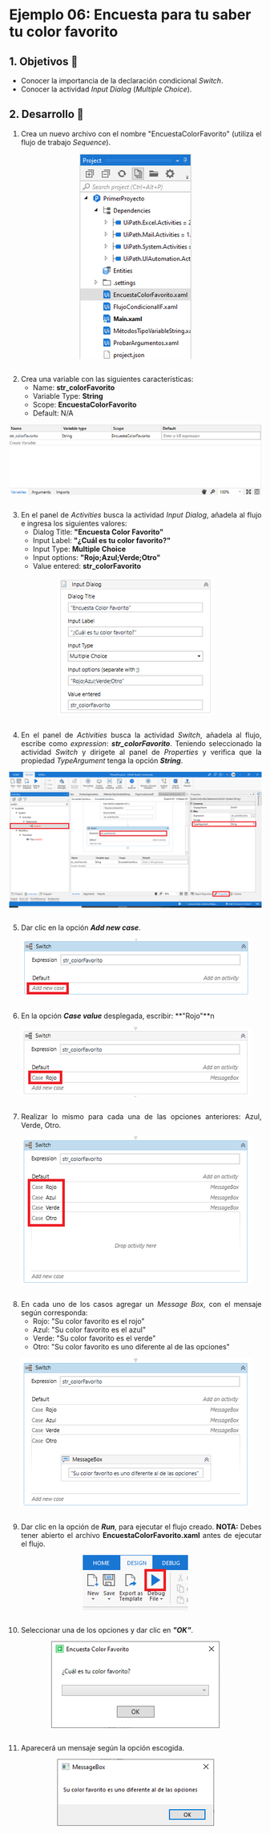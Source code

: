 # Ejemplo 06: Encuesta para tu saber tu color favorito

<div style="text-align: justify;">

## 1. Objetivos :dart:

- Conocer la importancia de la declaración condicional *Switch*.
- Conocer la actividad *Input Dialog* (*Multiple Choice*).

## 2. Desarrollo :hammer:

1. Crea un nuevo archivo con el nombre "EncuestaColorFavorito" (utiliza el flujo de trabajo *Sequence*).

<div align="center">

<img src="assets/image01.png" align="center">

</div>

<br>

2. Crea una variable con las siguientes características:
    - Name: **str_colorFavorito**
    - Variable Type: **String**
    - Scope: **EncuestaColorFavorito**
    - Default: N/A

<div align="center">

<img src="assets/image02.png" align="center">

</div>

<br>

3. En el panel de *Activities* busca la actividad *Input Dialog*, añadela al flujo e ingresa los siguientes valores:
    - Dialog Title: **"Encuesta Color Favorito"**
    - Input Label: **"¿Cuál es tu color favorito?"**
    - Input Type: **Multiple Choice**
    - Input options: **"Rojo;Azul;Verde;Otro"**
    - Value entered: **str_colorFavorito**

<div align="center">

<img src="assets/image03.png" align="center">

</div>

<br>

4. En el panel de *Activities* busca la actividad *Switch*, añadela al flujo, escribe como *expression*: ***str_colorFavorito***. Teniendo seleccionado la actividad *Switch* y dirigete al panel de *Properties* y verifica que la propiedad *TypeArgument* tenga la opción ***String***. 

<div align="center">

<img src="assets/image04.png" align="center">

</div>

<br>

5. Dar clic en la opción ***Add new case***.

<div align="center">

<img src="assets/image05.png" align="center">

</div>

<br>

6. En la opción ***Case value*** desplegada, escribir: **"Rojo"**n  

<div align="center">

<img src="assets/image06.png" align="center">

</div>

<br>

7. Realizar lo mismo para cada una de las opciones anteriores: Azul, Verde, Otro.

<div align="center">

<img src="assets/image07.png" align="center">

</div>

<br>

8. En cada uno de los casos agregar un *Message Box*, con el mensaje según corresponda:
    - Rojo:  "Su color favorito es el rojo"
    - Azul: "Su color favorito es el azul"
    - Verde: "Su color favorito es el verde"
    - Otro: "Su color favorito es uno diferente al de las opciones"

<div align="center">

<img src="assets/image08.png" align="center">

</div>

<br>

9. Dar clic en la opción de ***Run***, para ejecutar el flujo creado. **NOTA:** Debes tener abierto el archivo **EncuestaColorFavorito.xaml** antes de ejecutar el flujo.

<div align="center">

<img src="assets/image09.png" align="center">

</div>

<br>

10. Seleccionar una de los opciones y dar clic en ***"OK"***.

<div align="center">

<img src="assets/image10.png" align="center">

</div>

<br>

11. Aparecerá un mensaje según la opción escogida.

<div align="center">

<img src="assets/image11.png" align="center">

</div>

<br>

</div>